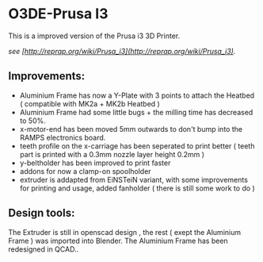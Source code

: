 O3DE-Prusa I3
=============

This is a improved version of the Prusa i3 3D Printer. 

*see [http://reprap.org/wiki/Prusa_i3](http://reprap.org/wiki/Prusa_i3).*


Improvements:
-------------
* Aluminium Frame has now a Y-Plate with 3 points to attach the Heatbed ( compatible with MK2a + MK2b  Heatbed )
* Aluminium Frame had some little bugs + the milling time has decreased to 50%. 
* x-motor-end has been moved 5mm outwards to don't bump into the RAMPS electronics board.
* teeth profile on the x-carriage has been seperated to print better ( teeth part is printed with a 0.3mm nozzle layer height 0.2mm )
* y-beltholder has been improved to print faster
* addons for now a clamp-on spoolholder 
* extruder is addapted from EiNSTeiN variant, with some improvements for printing and usage, added fanholder ( there is still some work to do )


Design tools:
-------------

The Extruder is still in openscad design , the rest ( exept the Aluminium Frame ) was imported into Blender.
The Aluminium Frame has been redesigned in QCAD.. 


